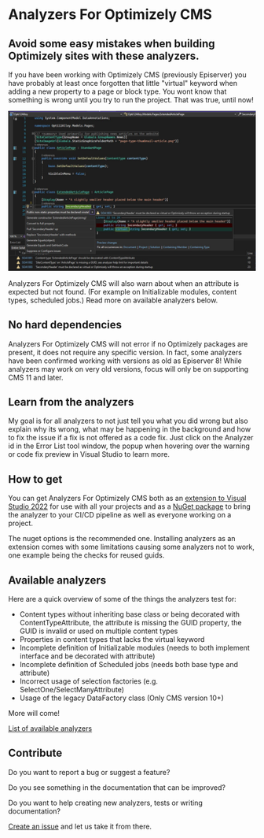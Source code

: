 # Analyzers For Optimizely CMS

## Avoid some easy mistakes when building Optimizely sites with these analyzers.

If you have been working with Optimizely CMS (previously Episerver) you have
probably at least once forgotten that little "virtual" keyword when adding a new property
to a page or block type. You wont know that something is wrong until you try to
run the project. That was true, until now!

![Example of analyzer warnings and a codefix preview](https://github.com/Stekeblad/stekeblad.optimizely.analyzers/blob/master/doc/images/ExampleWarnings.jpg)

Analyzers For Optimizely CMS will also warn about when an attribute
is expected but not found. (For example on Initializable modules, content types, scheduled jobs.)
Read more on available analyzers below.

## No hard dependencies

Analyzers For Optimizely CMS will not error if no Optimizely packages are
present, it does not require any specific version.
In fact, some analyzers have been confirmed working with versions as old
as Episerver 8! While analyzers may work on very old versions,
focus will only be on supporting CMS 11 and later.

## Learn from the analyzers

My goal is for all analyzers to not just tell you what you did wrong but also
explain why its wrong, what may be happening in the background and how to fix
the issue if a fix is not offered as a code fix. Just click on the Analyzer id
in the Error List tool window, the popup when hovering over the warning or
code fix preview in Visual Studio to learn more.

## How to get

You can get Analyzers For Optimizely CMS both as an
[extension to Visual Studio 2022](https://marketplace.visualstudio.com/items?itemName=Stekeblad.optianalyzers)
for use with all your projects and as a
[NuGet package](https://nuget.optimizely.com/package/?id=Stekeblad.Optimizely.Analyzers)
to bring the analyzer to your CI/CD pipeline as well as everyone working on a project.

The nuget options is the recommended one. Installing analyzers as an extension comes
with some limitations causing some analyzers not to work,
one example being the checks for reused guids.

## Available analyzers

Here are a quick overview of some of the things the analyzers test for:

- Content types without inheriting base class or
being decorated with ContentTypeAttribute, the attribute is missing
the GUID property, the GUID is invalid or used on multiple content types
- Properties in content types that lacks the virtual keyword
- Incomplete definition of Initializable modules
(needs to both implement interface and be decorated with attribute)
- Incomplete definition of Scheduled jobs (needs both base type and attribute)
- Incorrect usage of selection factories (e.g. SelectOne/SelectManyAttribute)
- Usage of the legacy DataFactory class (Only CMS version 10+)

More will come!

[List of available analyzers](https://github.com/Stekeblad/stekeblad.optimizely.analyzers/blob/master/src/Analyzers/AnalyzerReleases.Shipped.md)

## Contribute

Do you want to report a bug or suggest a feature?

Do you see something in the documentation that can be improved?

Do you want to help creating new analyzers, tests or writing documentation?

[Create an issue](https://github.com/Stekeblad/stekeblad.optimizely.analyzers/issues/new/choose)
and let us take it from there.